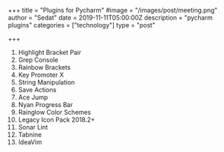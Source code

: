 +++
title = "Plugins for Pycharm"
#image = "/images/post/meeting.png"
author = "Sedat"
date = 2019-11-11T05:00:00Z
description = "pycharm plugins"
categories = ["technology"]
type = "post"

+++
1. Highlight Bracket Pair
2. Grep Console
3. Rainbow Brackets
4. Key Promoter X
5. String Manipulation
6. Save Actions
7. Ace Jump
8. Nyan Progress Bar
9. Rainglow Color Schemes
10. Legacy Icon Pack 2018.2+
11. Sonar Lint
12. Tabnine
13. IdeaVim